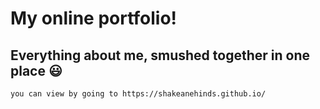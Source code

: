 # My online portfolio!

## Everything about me, smushed together in one place :smiley:

    you can view by going to https://shakeanehinds.github.io/
